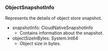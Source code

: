 ### ObjectSnapshotInfo
Represents the details of object store snapshot.

- snapshotInfo: CloudNativeSnapshotInfo
  - Contains information about the snapshot.
- objectSizeInBytes: System.Int64
  - Object size in bytes.
